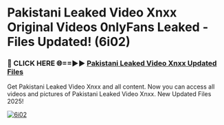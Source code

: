 # Pakistani Leaked Video Xnxx Original Videos 0nlyFans Leaked - Files Updated! (6i02)

<h3>🔴 CLICK HERE 🌐==►► <a href="https://tinyurl.com/x26r9saj" rel="nofollow">Pakistani Leaked Video Xnxx Updated Files</a></h3>

Get Pakistani Leaked Video Xnxx and all content. Now you can access all videos and pictures of Pakistani Leaked Video Xnxx. New Updated Files 2025!

[![6i02](https://i.imgur.com/LkgZPqh.gif)](https://tinyurl.com/x26r9saj)
